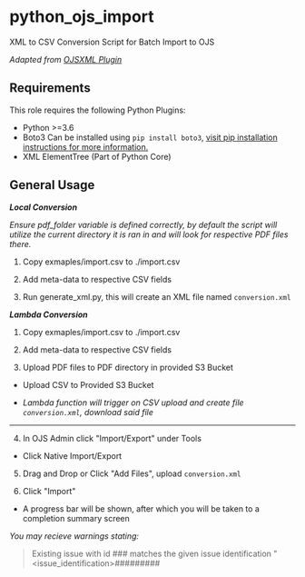 # python_ojs_import
XML to CSV Conversion Script for Batch Import to OJS

_Adapted from [OJSXML Plugin](https://github.com/ualbertalib/ojsxml)_

Requirements
------------

This role requires the following Python Plugins:

  * Python >=3.6
  * Boto3
      Can be installed using `pip install boto3`, [ visit pip installation instructions for more information.](https://boto3.amazonaws.com/v1/documentation/api/latest/guide/quickstart.html#installation)  
  * XML ElementTree (Part of Python Core)

General Usage
------------

**_Local Conversion_**
  
  _Ensure pdf_folder variable is defined correctly, by default the script will utilize the current directory it is ran in and will look for respective PDF files there._

1. Copy exmaples/import.csv to ./import.csv

2. Add meta-data to respective CSV fields

3. Run generate_xml.py, this will create an XML file named `conversion.xml`



**_Lambda Conversion_**

1. Copy exmaples/import.csv to ./import.csv

2. Add meta-data to respective CSV fields

3. Upload PDF files to PDF directory in provided S3 Bucket
 * Upload CSV to Provided S3 Bucket

* _Lambda function will trigger on CSV upload and create file `conversion.xml`, download said file_


---


4. In OJS Admin click "Import/Export" under Tools 

 * Click Native Import/Export 

5. Drag and Drop or Click "Add Files", upload `conversion.xml`

6. Click "Import"

 * A progress bar will be shown, after which you will be taken to a completion summary screen

_You may recieve warnings stating:_
> Existing issue with id ### matches the given issue identification "<issue_identification><volume>##</volume><number>##</number><year>#####</year><title/></issue_identification>". This issue will not be modified, but articles will be added.

_This is OJS telling you that the issue exists but it is importing approprate Article Metadata_

_Further information is located below indicating completed imports_
> The import completed successfully. The following items were imported:

> Vol 17 No 10 (1975)

> Vol 17 No 10 (1975)

> Vol 17 No 10 (1975)

> Vol 17 No 10 (1975)

> Vol 17 No 10 (1975)

> Vol 17 No 10 (1975)

> Vol 17 No 10 (1975)

> Vol 17 No 10 (1975)
